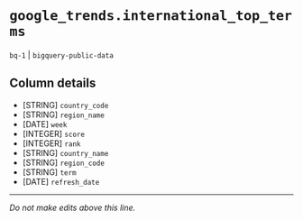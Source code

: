 # `google_trends.international_top_terms`
`bq-1` | `bigquery-public-data`

## Column details
* [STRING]    `country_code`
* [STRING]    `region_name`
* [DATE]      `week`
* [INTEGER]   `score`
* [INTEGER]   `rank`
* [STRING]    `country_name`
* [STRING]    `region_code`
* [STRING]    `term`
* [DATE]      `refresh_date`

-------------------------------------------------------------------------------
*Do not make edits above this line.*
